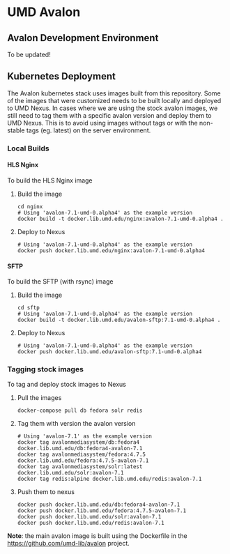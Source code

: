 # UMD Avalon

## Avalon Development Environment
To be updated!

## Kubernetes Deployment
The Avalon kubernetes stack uses images built from this repository. Some of the images that were customized needs to be built locally and deployed to UMD Nexus. In cases where we are using the stock avalon images, we still need to tag them with a specific avalon version and deploy them to UMD Nexus. This is to avoid using images without tags or with the non-stable tags (eg. latest) on the server environment.

### Local Builds
#### HLS Nginx

To build the HLS Nginx image

1. Build the image

    ```
    cd nginx
    # Using 'avalon-7.1-umd-0.alpha4' as the example version
    docker build -t docker.lib.umd.edu/nginx:avalon-7.1-umd-0.alpha4 .
    ```

3. Deploy to Nexus

    ```
    # Using 'avalon-7.1-umd-0.alpha4' as the example version
    docker push docker.lib.umd.edu/nginx:avalon-7.1-umd-0.alpha4
    ```
#### SFTP

To build the SFTP (with rsync) image

1. Build the image

    ```
    cd sftp
    # Using 'avalon-7.1-umd-0.alpha4' as the example version
    docker build -t docker.lib.umd.edu/avalon-sftp:7.1-umd-0.alpha4 .
    ```

2. Deploy to Nexus

    ```
    # Using 'avalon-7.1-umd-0.alpha4' as the example version
    docker push docker.lib.umd.edu/avalon-sftp:7.1-umd-0.alpha4
    ```

### Tagging stock images

To tag and deploy stock images to Nexus

1. Pull the images

    ```
    docker-compose pull db fedora solr redis
    ```

2. Tag them with version the avalon version

    ```
    # Using 'avalon-7.1' as the example version
    docker tag avalonmediasystem/db:fedora4 docker.lib.umd.edu/db:fedora4-avalon-7.1
    docker tag avalonmediasystem/fedora:4.7.5 docker.lib.umd.edu/fedora:4.7.5-avalon-7.1
    docker tag avalonmediasystem/solr:latest docker.lib.umd.edu/solr:avalon-7.1
    docker tag redis:alpine docker.lib.umd.edu/redis:avalon-7.1
    ```

3. Push them to nexus

    ```
    docker push docker.lib.umd.edu/db:fedora4-avalon-7.1
    docker push docker.lib.umd.edu/fedora:4.7.5-avalon-7.1
    docker push docker.lib.umd.edu/solr:avalon-7.1
    docker push docker.lib.umd.edu/redis:avalon-7.1
    ```

**Note**: the main avalon image is built using the Dockerfile in the https://github.com/umd-lib/avalon project.
